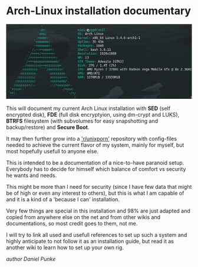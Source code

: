 # Arch-Linux installation documentary

![Screenfetch Arch](/images/screenfetch_arch.png)

This will document my current Arch Linux installation with **SED** (self encrypted disk), **FDE** (full disk encryptyion, using dm-crypt and LUKS), **BTRFS** filesystem (with subvolumes for easy snapshotting and backup/restore) and **Secure Boot**.

It may then further grow into a ['r/unixporn'](https://www.reddit.com/r/unixporn/) repository with config-files needed to achieve the current flavor of my system,
mainly for myself, but most hopefully usefull to anyone else. 

This is intended to be a documentation of a nice-to-have paranoid setup. 
Everybody has to decide for himself which balance of comfort vs security he wants and needs. 

This might be more than I need for security (since I have few data that might be of high or even any interest to others), 
but this is what I am capable of and it is a kind of a 'because I can' installation.

Very few things are special in this installation and 98% are just adapted and copied from anywhere else on the net and from other wikis and documentations, so most credit goes to them, not me. 

I will try to link all used and usefull references to set up such a system and highly anticipate to not follow it as an
installation guide, but read it as another wiki to learn how to set up your own rig. 

_author Daniel Punke_
